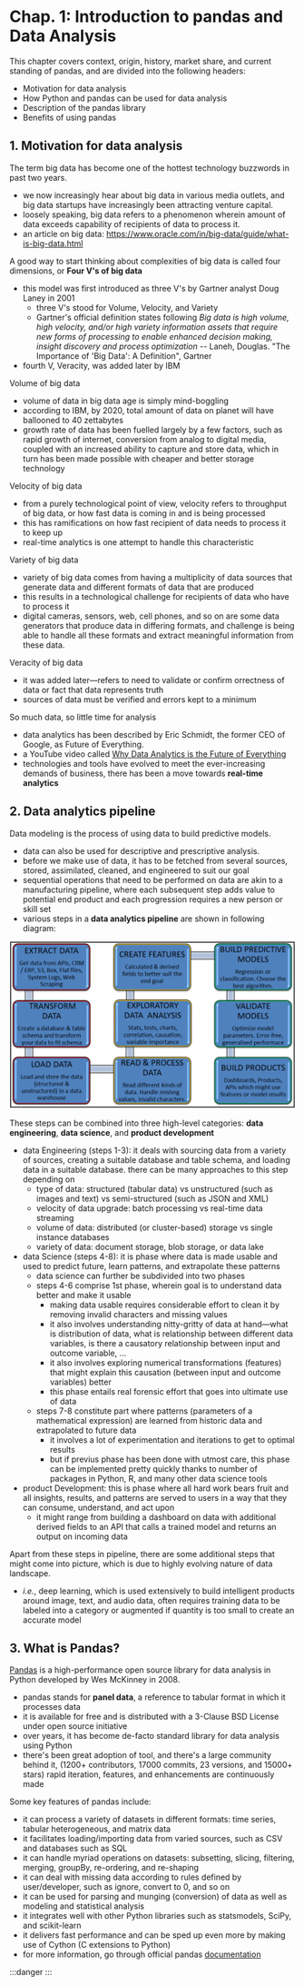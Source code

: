 # Chap. 1: Introduction to pandas and Data Analysis

This chapter covers context, origin, history, market share, and current standing of pandas, and are divided into the following headers:
- Motivation for data analysis
- How Python and pandas can be used for data analysis
- Description of the pandas library
- Benefits of using pandas


## 1. Motivation for data analysis

The term big data has become one of the hottest technology buzzwords in past two years.
- we now increasingly hear about big data in various media outlets, and big data startups have increasingly been attracting venture capital.
- loosely speaking, big data refers to a phenomenon wherein amount of data exceeds capability of recipients of data to process it.
- an article on big data: https://www.oracle.com/in/big-data/guide/what-is-big-data.html

A good way to start thinking about complexities of big data is called four dimensions, or **Four V's of big data**
- this model was first introduced as three V's by Gartner analyst Doug Laney in 2001
	- three V's stood for Volume, Velocity, and Variety
	- Gartner's official definition states following *Big data is high volume, high velocity, and/or high variety information assets that require new forms of processing to enable enhanced decision making, insight discovery and process optimization* -- Laneh, Douglas. "The Importance of 'Big Data': A Definition", Gartner
- fourth V, Veracity, was added later by IBM

Volume of big data
- volume of data in big data age is simply mind-boggling
- according to IBM, by 2020, total amount of data on planet will have ballooned to 40 zettabytes
- growth rate of data has been fuelled largely by a few factors, such as rapid growth of internet, conversion from analog to digital media, coupled with an increased ability to capture and store data, which in turn has been made possible with cheaper and better storage technology

Velocity of big data
- from a purely technological point of view, velocity refers to throughput of big data, or how fast data is coming in and is being processed
- this has ramifications on how fast recipient of data needs to process it to keep up
- real-time analytics is one attempt to handle this characteristic 

Variety of big data
- variety of big data comes from having a multiplicity of data sources that generate data and different formats of data that are produced
- this results in a technological challenge for recipients of data who have to process it
- digital cameras, sensors, web, cell phones, and so on are some data generators that produce data in differing formats, and challenge is being able to handle all these formats and extract meaningful information from these data.

Veracity of big data
- it was added later—refers to need to validate or confirm orrectness of data or fact that data represents truth
- sources of data must be verified and errors kept to a minimum

So much data, so little time for analysis
- data analytics has been described by Eric Schmidt, the former CEO of Google, as Future of Everything.
- a YouTube video called [Why Data Analytics is the Future of Everything]()
- technologies and tools have evolved to meet the ever-increasing demands of business, there has been a move towards **real-time analytics**


## 2. Data analytics pipeline

Data modeling is the process of using data to build predictive models.
- data can also be used for descriptive and prescriptive analysis.
- before we make use of data, it has to be fetched from several sources, stored, assimilated, cleaned, and engineered to suit our goal
- sequential operations that need to be performed on data are akin to a manufacturing pipeline, where each subsequent step adds value to potential end product and each progression requires a new person or skill set
- various steps in a **data analytics pipeline** are shown in following diagram:

![](./fig-01-steps-in-data-analytics-pipeline.png)

These steps can be combined into three high-level categories: **data engineering**, **data science**, and **product development**
- data Engineering (steps 1-3): it deals with sourcing data from a variety of sources, creating a suitable database and table schema, and loading data in a suitable database. there can be many approaches to this step depending on
	- type of data: structured (tabular data) vs unstructured (such as images and text) vs semi-structured (such as JSON and XML)
	- velocity of data upgrade: batch processing vs real-time data streaming
	- volume of data: distributed (or cluster-based) storage vs single instance databases
	- variety of data: document storage, blob storage, or data lake
- data Science (steps 4-8): it is phase where data is made usable and used to predict future, learn patterns, and extrapolate these patterns
	- data science can further be subdivided into two phases
	- steps 4-6 comprise 1st phase, wherein goal is to understand data better and make it usable
		- making data usable requires considerable effort to clean it by removing invalid characters and missing values
		- it also involves understanding nitty-gritty of data at hand—what is distribution of data, what is relationship between different data variables, is there a causatory relationship between input and outcome variable, ...
		- it also involves exploring numerical transformations (features) that might explain this causation (between input and outcome variables) better
		- this phase entails real forensic effort that goes into ultimate use of data
	- steps 7-8 constitute part where patterns (parameters of a mathematical expression) are learned from historic data and extrapolated to future data
		- it involves a lot of experimentation and iterations to get to optimal results
		- but if previus phase has been done with utmost care, this phase can be implemented pretty quickly thanks to number of packages in Python, R, and many other data science tools
- product Development: this is phase where all hard work bears fruit and all insights, results, and patterns are served to users in a way that they can consume, understand, and act upon
	- it might range from building a dashboard on data with additional derived fields to an API that calls a trained model and returns an output on incoming data

Apart from these steps in pipeline, there are some additional steps that might come into picture, which is due to highly evolving nature of data landscape.
- *i.e.*, deep learning, which is used extensively to build intelligent products around image, text, and audio data, often requires training data to be labeled into a category or augmented if quantity is too small to create an accurate model


## 3. What is Pandas?

[Pandas](https://pandas.pydata.org/) is a high-performance open source library for data analysis in Python developed by Wes McKinney in 2008.
- pandas stands for **panel data**, a reference to tabular format in
which it processes data
- it is available for free and is distributed with a 3-Clause BSD
License under open source initiative
- over years, it has become de-facto standard library for data analysis using Python
- there's been great adoption of tool, and there's a large community behind it, (1200+ contributors, 17000 commits, 23 versions, and 15000+ stars) rapid iteration, features, and enhancements are continuously made

Some key features of pandas include:
- it can process a variety of datasets in different formats: time series, tabular heterogeneous, and matrix data
- it facilitates loading/importing data from varied sources, such as CSV and databases such as SQL
- it can handle myriad operations on datasets: subsetting, slicing, filtering, merging, groupBy, re-ordering, and re-shaping
- it can deal with missing data according to rules defined by user/developer, such as ignore, convert to 0, and so on
- it can be used for parsing and munging (conversion) of data as well as modeling and statistical analysis
- it integrates well with other Python libraries such as statsmodels, SciPy, and scikit-learn
- it delivers fast performance and can be sped up even more by making use of Cython (C extensions to Python)
- for more information, go through official pandas [documentation](https://pandas.pydata.org/docs/)





:::danger
:::
